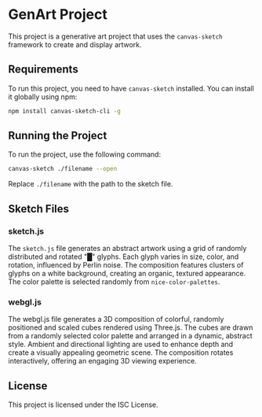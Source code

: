 # GenArt Project

This project is a generative art project that uses the `canvas-sketch` framework to create and display artwork.

## Requirements

To run this project, you need to have `canvas-sketch` installed. You can install it globally using npm:

```sh
npm install canvas-sketch-cli -g
```

## Running the Project

To run the project, use the following command:

```sh
canvas-sketch ./filename --open
```

Replace `./filename` with the path to the sketch file.

## Sketch Files

### sketch.js

The `sketch.js` file generates an abstract artwork using a grid of randomly distributed and rotated "█" glyphs. Each glyph varies in size, color, and rotation, influenced by Perlin noise. The composition features clusters of glyphs on a white background, creating an organic, textured appearance. The color palette is selected randomly from `nice-color-palettes`.

### webgl.js

The webgl.js file generates a 3D composition of colorful, randomly positioned and scaled cubes rendered using Three.js. The cubes are drawn from a randomly selected color palette and arranged in a dynamic, abstract style. Ambient and directional lighting are used to enhance depth and create a visually appealing geometric scene. The composition rotates interactively, offering an engaging 3D viewing experience.

## License

This project is licensed under the ISC License.
